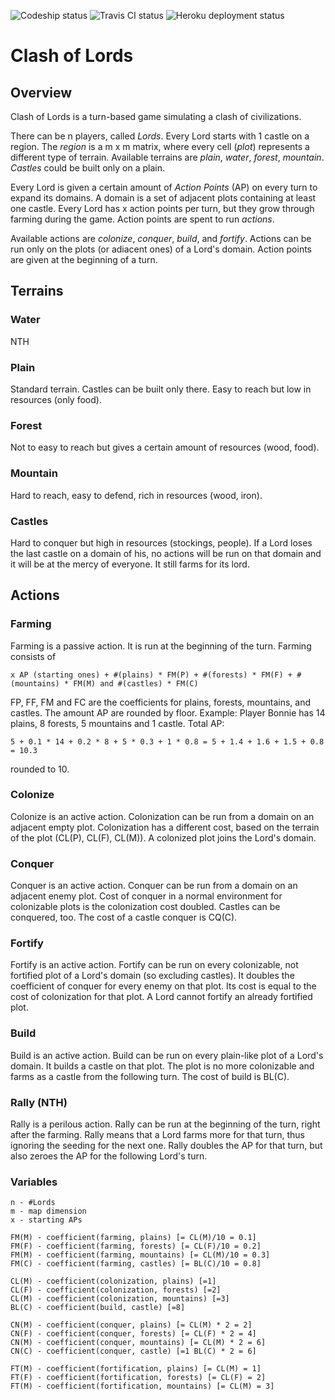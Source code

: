 ![Codeship status](https://codeship.com/projects/b19abea0-ce86-0133-9878-56ac8db24476/status?branch=development)
![Travis CI status](https://travis-ci.org/acarrara/clash-of-lords.svg?branch=development)
![Heroku deployment status](https://heroku-badge.herokuapp.com/?app=clash-of-lords)

# Clash of Lords

## Overview
Clash of Lords is a turn-based game simulating a clash of civilizations.

There can be n players, called *Lords*.
Every Lord starts with 1 castle on a region.
The *region* is a m x m matrix, where every cell (*plot*) represents a different type of terrain.
Available terrains are *plain*, *water*, *forest*, *mountain*.
*Castles* could be built only on a plain.

Every Lord is given a certain amount of *Action Points* (AP) on every turn to expand its domains.
A domain is a set of adjacent plots containing at least one castle.
Every Lord has x action points per turn, but they grow through farming during the game.
Action points are spent to run *actions*.

Available actions are *colonize*, *conquer*, *build*, and *fortify*.
Actions can be run only on the plots (or adiacent ones) of a Lord's domain.
Action points are given at the beginning of a turn.

## Terrains
### Water
NTH
### Plain
Standard terrain. Castles can be built only there. Easy to reach but low in resources (only food).
### Forest
Not to easy to reach but gives a certain amount of resources (wood, food).
### Mountain
Hard to reach, easy to defend, rich in resources (wood, iron).
### Castles
Hard to conquer but high in resources (stockings, people).
If a Lord loses the last castle on a domain of his, no actions will be run on that domain and it will be at the mercy of everyone.
It still farms for its lord.

## Actions

### Farming
Farming is a passive action.
It is run at the beginning of the turn.
Farming consists of
```
x AP (starting ones) + #(plains) * FM(P) + #(forests) * FM(F) + #(mountains) * FM(M) and #(castles) * FM(C)
```
FP, FF, FM and FC are the coefficients for plains, forests, mountains, and castles.
The amount AP are rounded by floor.
Example: Player Bonnie has 14 plains, 8 forests, 5 mountains and 1 castle. Total AP:
```
5 + 0.1 * 14 + 0.2 * 8 + 5 * 0.3 + 1 * 0.8 = 5 + 1.4 + 1.6 + 1.5 + 0.8 = 10.3
```
rounded to 10.

### Colonize
Colonize is an active action.
Colonization can be run from a domain on an adjacent empty plot.
Colonization has a different cost, based on the terrain of the plot (CL(P), CL(F), CL(M)).
A colonized plot joins the Lord's domain.

### Conquer
Conquer is an active action.
Conquer can be run from a domain on an adjacent enemy plot.
Cost of conquer in a normal environment for colonizable plots is the colonization cost doubled.
Castles can be conquered, too. The cost of a castle conquer is CQ(C).

### Fortify
Fortify is an active action.
Fortify can be run on every colonizable, not fortified plot of a Lord's domain (so excluding castles).
It doubles the coefficient of conquer for every enemy on that plot.
Its cost is equal to the cost of colonization for that plot.
A Lord cannot fortify an already fortified plot.

### Build
Build is an active action.
Build can be run on every plain-like plot of a Lord's domain.
It builds a castle on that plot.
The plot is no more colonizable and farms as a castle from the following turn.
The cost of build is BL(C).

### Rally (NTH)
Rally is a perilous action.
Rally can be run at the beginning of the turn, right after the farming.
Rally means that a Lord farms more for that turn, thus ignoring the seeding for the next one.
Rally doubles the AP for that turn, but also zeroes the AP for the following Lord's turn.

### Variables
```
n - #Lords
m - map dimension
x - starting APs

FM(M) - coefficient(farming, plains) [= CL(M)/10 = 0.1]
FM(F) - coefficient(farming, forests) [= CL(F)/10 = 0.2]
FM(M) - coefficient(farming, mountains) [= CL(M)/10 = 0.3]
FM(C) - coefficient(farming, castles) [= BL(C)/10 = 0.8]

CL(M) - coefficient(colonization, plains) [=1]
CL(F) - coefficient(colonization, forests) [=2]
CL(M) - coefficient(colonization, mountains) [=3]
BL(C) - coefficient(build, castle) [=8]

CN(M) - coefficient(conquer, plains) [= CL(M) * 2 = 2]
CN(F) - coefficient(conquer, forests) [= CL(F) * 2 = 4]
CN(M) - coefficient(conquer, mountains) [= CL(M) * 2 = 6]
CN(C) - coefficient(conquer, castle) [=1 BL(C) * 2 = 6]

FT(M) - coefficient(fortification, plains) [= CL(M) = 1]
FT(F) - coefficient(fortification, forests) [= CL(F) = 2]
FT(M) - coefficient(fortification, mountains) [= CL(M) = 3]
```
